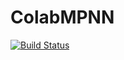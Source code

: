 # ColabMPNN

[![Build Status](https://github.com/anton083/ColabMPNN.jl/actions/workflows/CI.yml/badge.svg?branch=main)](https://github.com/anton083/ColabMPNN.jl/actions/workflows/CI.yml?query=branch%3Amain)
